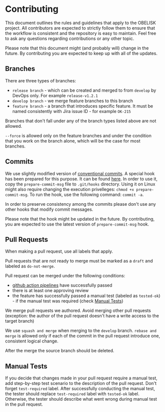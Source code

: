 # Contributing

This document outlines the rules and guidelines that apply to the OBELISK project. All contributors are expected to strictly follow them to ensure that the workflow is consistent and the repository is easy to maintain. Feel free to ask any questions regarding contributions or any other topic.

Please note that this document might (and probably will) change in the future. By contributing you are expected to keep up with all of the updates.


## Branches

There are three types of branches:
- `release branch` - which can be created and merged to from `develop` by DevOps only. For example `release-v1.2.1`
- `develop branch` - we merge feature branches to this branch
- `feature branch` - a branch that introduces specific feature. It must be named consistently with Jira issue ID - for example `OK-215`

Branches that don't fall under any of the branch types listed above are not allowed.

`--force` is allowed only on the feature branches and under the condition that you work on the branch alone, which will be the case for most branches.


## Commits

We use slightly modified version of [conventional commits](https://www.conventionalcommits.org/en/v1.0.0/). A special hook has been prepared for this purpose. It can be found [here](https://github.com/OBELISK-TEAM/OBELISK/tree/develop/.githooks/prepare-commit-msg). In order to use it, copy the `prepare-commit-msg` file to `.git/hooks` directory. Using it on Linux might also require changing the execution privelleges: `chmod +x prepare-commit-msg`. To run the hook, use the following command: `commit -a`.

In order to preserve consistency among the commits please don't use any other hooks that modify commit messages.

Please note that the hook might be updated in the future. By contributing, you are expected to use the latest version of `prepare-commit-msg` hook.


## Pull Requests

When making a pull request, use all labels that apply.

Pull requests that are not ready to merge must be marked as a `draft` and labeled as `do-not-merge`.

Pull request can be merged under the following conditions:
- [github action pipelines](https://github.com/OBELISK-TEAM/OBELISK/blob/develop/.github/workflows) have successfully passed
- there is at least one approving review
- the feature has successfully passed a manual test (labeled as `tested-ok`) - if the manual test was required (check [Manual Tests](#manual-tests))

We merge pull requests we authored. Avoid merging other pull requests (exception: the author of the pull request doesn't have a write access to the target branch)

We use `squash and merge` when merging to the `develop` branch. `rebase and merge` is allowed only if each of the commit in the pull request introduce one, consistent logical change.

After the merge the source branch should be deleted.


## Manual Tests

If you decide that changes made in your pull request require a manual test, add step-by-step test scenario to the description of the pull request. Don't forget `test-required` label. After successfully conducting the manual test, the tester should replace `test-required` label with `tested-ok` label. Otherwise, the tester should describe what went wrong during manual test in the pull request.